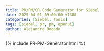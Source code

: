 ```yaml
---
title: PR/PM/CR Code Generator for Siebel
date: 2025-04-01 09:00:00 +1300
categories: [Siebel, Tools]
tags: [siebel, pr, pm, openui]
author: Alejandro Bogado
---
```


{% include PR-PM-Generator.html %}